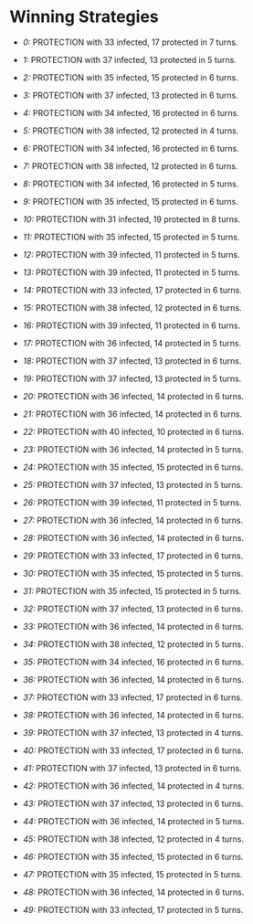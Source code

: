 # Winning Strategies

* _0:_ PROTECTION with 33 infected, 17 protected in 7 turns.


* _1:_ PROTECTION with 37 infected, 13 protected in 5 turns.


* _2:_ PROTECTION with 35 infected, 15 protected in 6 turns.


* _3:_ PROTECTION with 37 infected, 13 protected in 6 turns.


* _4:_ PROTECTION with 34 infected, 16 protected in 6 turns.


* _5:_ PROTECTION with 38 infected, 12 protected in 4 turns.


* _6:_ PROTECTION with 34 infected, 16 protected in 6 turns.


* _7:_ PROTECTION with 38 infected, 12 protected in 6 turns.


* _8:_ PROTECTION with 34 infected, 16 protected in 5 turns.


* _9:_ PROTECTION with 35 infected, 15 protected in 6 turns.


* _10:_ PROTECTION with 31 infected, 19 protected in 8 turns.


* _11:_ PROTECTION with 35 infected, 15 protected in 5 turns.


* _12:_ PROTECTION with 39 infected, 11 protected in 5 turns.


* _13:_ PROTECTION with 39 infected, 11 protected in 5 turns.


* _14:_ PROTECTION with 33 infected, 17 protected in 6 turns.


* _15:_ PROTECTION with 38 infected, 12 protected in 6 turns.


* _16:_ PROTECTION with 39 infected, 11 protected in 6 turns.


* _17:_ PROTECTION with 36 infected, 14 protected in 5 turns.


* _18:_ PROTECTION with 37 infected, 13 protected in 6 turns.


* _19:_ PROTECTION with 37 infected, 13 protected in 5 turns.


* _20:_ PROTECTION with 36 infected, 14 protected in 6 turns.


* _21:_ PROTECTION with 36 infected, 14 protected in 6 turns.


* _22:_ PROTECTION with 40 infected, 10 protected in 6 turns.


* _23:_ PROTECTION with 36 infected, 14 protected in 5 turns.


* _24:_ PROTECTION with 35 infected, 15 protected in 6 turns.


* _25:_ PROTECTION with 37 infected, 13 protected in 5 turns.


* _26:_ PROTECTION with 39 infected, 11 protected in 5 turns.


* _27:_ PROTECTION with 36 infected, 14 protected in 6 turns.


* _28:_ PROTECTION with 36 infected, 14 protected in 6 turns.


* _29:_ PROTECTION with 33 infected, 17 protected in 6 turns.


* _30:_ PROTECTION with 35 infected, 15 protected in 5 turns.


* _31:_ PROTECTION with 35 infected, 15 protected in 5 turns.


* _32:_ PROTECTION with 37 infected, 13 protected in 6 turns.


* _33:_ PROTECTION with 36 infected, 14 protected in 6 turns.


* _34:_ PROTECTION with 38 infected, 12 protected in 5 turns.


* _35:_ PROTECTION with 34 infected, 16 protected in 6 turns.


* _36:_ PROTECTION with 36 infected, 14 protected in 6 turns.


* _37:_ PROTECTION with 33 infected, 17 protected in 6 turns.


* _38:_ PROTECTION with 36 infected, 14 protected in 6 turns.


* _39:_ PROTECTION with 37 infected, 13 protected in 4 turns.


* _40:_ PROTECTION with 33 infected, 17 protected in 6 turns.


* _41:_ PROTECTION with 37 infected, 13 protected in 6 turns.


* _42:_ PROTECTION with 36 infected, 14 protected in 4 turns.


* _43:_ PROTECTION with 37 infected, 13 protected in 6 turns.


* _44:_ PROTECTION with 36 infected, 14 protected in 5 turns.


* _45:_ PROTECTION with 38 infected, 12 protected in 4 turns.


* _46:_ PROTECTION with 35 infected, 15 protected in 6 turns.


* _47:_ PROTECTION with 35 infected, 15 protected in 5 turns.


* _48:_ PROTECTION with 36 infected, 14 protected in 6 turns.


* _49:_ PROTECTION with 33 infected, 17 protected in 5 turns.


